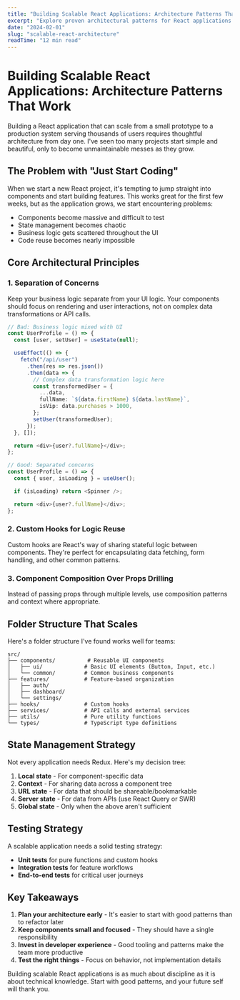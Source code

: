 ```yaml
---
title: "Building Scalable React Applications: Architecture Patterns That Work"
excerpt: "Explore proven architectural patterns for React applications that can grow from prototype to production without falling apart. Learn from real-world examples and avoid common pitfalls."
date: "2024-02-01"
slug: "scalable-react-architecture"
readTime: "12 min read"
---
```


# Building Scalable React Applications: Architecture Patterns That Work

Building a React application that can scale from a small prototype to a production system serving thousands of users requires thoughtful architecture from day one. I've seen too many projects start simple and beautiful, only to become unmaintainable messes as they grow.

## The Problem with "Just Start Coding"

When we start a new React project, it's tempting to jump straight into components and start building features. This works great for the first few weeks, but as the application grows, we start encountering problems:

- Components become massive and difficult to test
- State management becomes chaotic
- Business logic gets scattered throughout the UI
- Code reuse becomes nearly impossible

## Core Architectural Principles

### 1. Separation of Concerns

Keep your business logic separate from your UI logic. Your components should focus on rendering and user interactions, not on complex data transformations or API calls.

```typescript
// Bad: Business logic mixed with UI
const UserProfile = () => {
  const [user, setUser] = useState(null);

  useEffect(() => {
    fetch("/api/user")
      .then(res => res.json())
      .then(data => {
        // Complex data transformation logic here
        const transformedUser = {
          ...data,
          fullName: `${data.firstName} ${data.lastName}`,
          isVip: data.purchases > 1000,
        };
        setUser(transformedUser);
      });
  }, []);

  return <div>{user?.fullName}</div>;
};

// Good: Separated concerns
const UserProfile = () => {
  const { user, isLoading } = useUser();

  if (isLoading) return <Spinner />;

  return <div>{user?.fullName}</div>;
};
```

### 2. Custom Hooks for Logic Reuse

Custom hooks are React's way of sharing stateful logic between components. They're perfect for encapsulating data fetching, form handling, and other common patterns.

### 3. Component Composition Over Props Drilling

Instead of passing props through multiple levels, use composition patterns and context where appropriate.

## Folder Structure That Scales

Here's a folder structure I've found works well for teams:

```
src/
├── components/          # Reusable UI components
│   ├── ui/             # Basic UI elements (Button, Input, etc.)
│   └── common/         # Common business components
├── features/           # Feature-based organization
│   ├── auth/
│   ├── dashboard/
│   └── settings/
├── hooks/              # Custom hooks
├── services/           # API calls and external services
├── utils/              # Pure utility functions
└── types/              # TypeScript type definitions
```

## State Management Strategy

Not every application needs Redux. Here's my decision tree:

1. **Local state** - For component-specific data
2. **Context** - For sharing data across a component tree
3. **URL state** - For data that should be shareable/bookmarkable
4. **Server state** - For data from APIs (use React Query or SWR)
5. **Global state** - Only when the above aren't sufficient

## Testing Strategy

A scalable application needs a solid testing strategy:

- **Unit tests** for pure functions and custom hooks
- **Integration tests** for feature workflows
- **End-to-end tests** for critical user journeys

## Key Takeaways

1. **Plan your architecture early** - It's easier to start with good patterns than to refactor later
2. **Keep components small and focused** - They should have a single responsibility
3. **Invest in developer experience** - Good tooling and patterns make the team more productive
4. **Test the right things** - Focus on behavior, not implementation details

Building scalable React applications is as much about discipline as it is about technical knowledge. Start with good patterns, and your future self will thank you.
